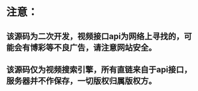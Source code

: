 # 注意：

## 该源码为二次开发，视频接口api为网络上寻找的，可能会有博彩等不良广告，请注意网站安全。
## 该源码仅为视频搜索引擎，所有直链来自于api接口，服务器并不作保存，一切版权归属版权方。
